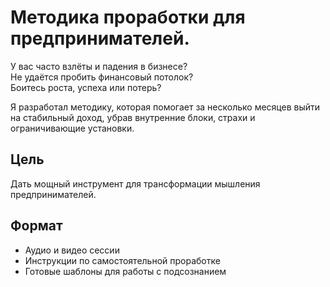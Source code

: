 

# Методика проработки для предпринимателей.

У вас часто взлёты и падения в бизнесе?  
Не удаётся пробить финансовый потолок?  
Боитесь роста, успеха или потерь?

Я разработал методику, которая помогает за несколько месяцев выйти на стабильный доход, убрав внутренние блоки, страхи и ограничивающие установки.

## Цель

Дать мощный инструмент для трансформации мышления предпринимателей.

## Формат

- Аудио и видео сессии
- Инструкции по самостоятельной проработке
- Готовые шаблоны для работы с подсознанием
